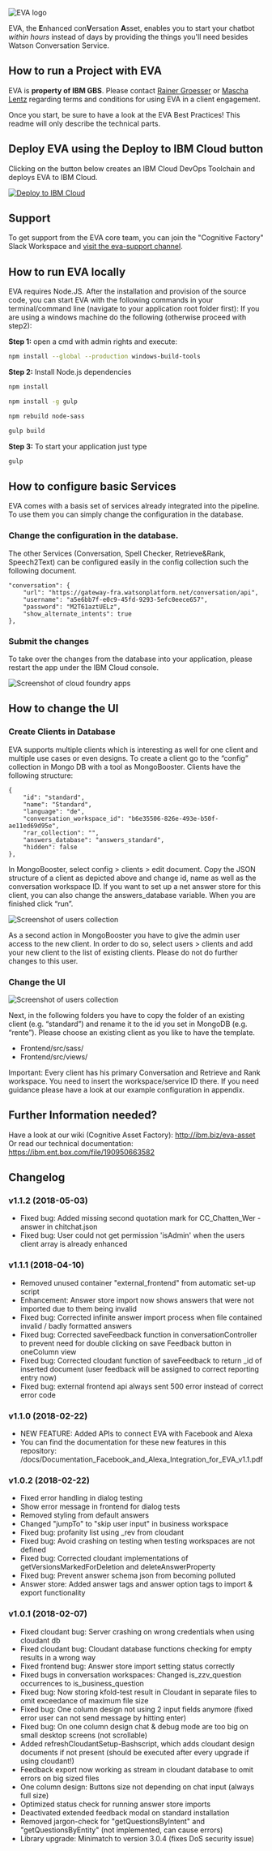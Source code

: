 
![EVA logo](docs/logo.png)

EVA, the **E**nhanced con**V**ersation **A**sset, enables you to start your chatbot *within hours* instead of days by providing the things you'll need besides Watson Conversation Service.  

## How to run a Project with EVA

EVA is **property of IBM GBS**. Please contact [Rainer Groesser](mailto:rainer.groesser@de.ibm.com) or [Mascha Lentz](mailto:mascha.lentz@de.ibm.com) regarding terms and conditions for using EVA in a client engagement.

Once you start, be sure to have a look at the EVA Best Practices! This readme will only describe the technical parts.

## Deploy EVA using the Deploy to IBM Cloud button

Clicking on the button below creates an IBM Cloud DevOps Toolchain and deploys EVA to IBM Cloud.

[![Deploy to IBM Cloud](docs/deploy_button.png)](https://bluemix.net/devops/setup/deploy?repository=https://github.ibm.com/CognitiveAssetFactory/EVA&repository_token=869a6c8023cd323f68c42d898c09ed60f32b25c0)

## Support

To get support from the EVA core team, you can join the "Cognitive Factory" Slack Workspace and [visit the eva-support channel](https://cognitiveassetfactory.slack.com/messages/C9XGQT2QZ/).

## How to run EVA locally

EVA requires Node.JS. After the installation and provision of the source code, you can start EVA with the following commands in your terminal/command line (navigate to your application root folder first):
If you are using a windows machine do the following (otherwise proceed with step2):

**Step 1:** open a cmd with admin rights and execute:
```sh
npm install --global --production windows-build-tools

```

**Step 2:** Install Node.js dependencies

```sh
npm install

npm install -g gulp

npm rebuild node-sass

gulp build
```

**Step 3:** To start your application just type

```sh
gulp
```

## How to configure basic Services  

EVA comes with a basis set of services already integrated into the pipeline. To use them you can simply change the configuration in the database.  

### Change the configuration in the database.  

The other Services (Conversation, Spell Checker, Retrieve&Rank, Speech2Text) can be configured easily in the config collection such the following document.

```
"conversation": {
    "url": "https://gateway-fra.watsonplatform.net/conversation/api",
    "username": "a5e6bb7f-e0c9-45fd-9293-5efc0eece657",
    "password": "M2T61aztUELz",
    "show_alternate_intents": true
},
```

### Submit the changes

To take over the changes from the database into your application, please restart the app under the IBM Cloud console.  

![Screenshot of cloud foundry apps](docs/cloud_foundry_apps.png)

## How to change the UI

### Create Clients in Database

EVA supports multiple clients which is interesting as well for one client and multiple use cases or even designs. To create a client go to the “config” collection in Mongo DB with a tool as MongoBooster. Clients have the following structure:

```
{
    "id": "standard",
    "name": "Standard",
    "language": "de",
    "conversation_workspace_id": "b6e35506-826e-493e-b50f-ae11ed69d95e",
    "rar_collection": "",
    "answers_database": "answers_standard",
    "hidden": false
},
```

In MongoBooster, select config > clients > edit document. Copy the JSON structure of a client as depicted above and change id, name as well as the conversation workspace ID. If you want to set up a net answer store for this client, you can also change the answers_database variable. When you are finished click “run”.  

![Screenshot of users collection](docs/clients_db.png)

As a second action in MongoBooster you have to give the admin user access to the new client. In order to do so, select users > clients and add your new client to the list of existing clients. Please do not do further changes to this user.  

### Change the UI

![Screenshot of users collection](docs/users_db.png)

Next, in the following folders you have to copy the folder of an existing client (e.g. “standard”) and rename it to the id you set in MongoDB (e.g. “rente”). Please choose an existing client as you like to have the template.
* Frontend/src/sass/
* Frontend/src/views/

Important: Every client has his primary Conversation and Retrieve and Rank workspace. You need to insert the workspace/service ID there. If you need guidance please have a look at our example configuration in appendix.

## Further Information needed?
Have a look at our wiki (Cognitive Asset Factory): <http://ibm.biz/eva-asset>
Or read our technical documentation: <https://ibm.ent.box.com/file/190950663582>

## Changelog

### v1.1.2 (2018-05-03)
* Fixed bug: Added missing second quotation mark for CC_Chatten_Wer - answer in chitchat.json
* Fixed bug: User could not get permission 'isAdmin' when the users client array is already enhanced

### v1.1.1 (2018-04-10)
* Removed unused container "external_frontend" from automatic set-up script
* Enhancement: Answer store import now shows answers that were not imported due to them being invalid
* Fixed bug: Corrected infinite answer import process when file contained invalid / badly formatted answers
* Fixed bug: Corrected saveFeedback function in conversationController to prevent need for double clicking on save Feedback button in oneColumn view
* Fixed bug: Corrected cloudant function of saveFeedback to return _id of inserted document (user feedback will be assigned to correct reporting entry now)
* Fixed bug: external frontend api always sent 500 error instead of correct error code

### v1.1.0 (2018-02-22)
* NEW FEATURE: Added APIs to connect EVA with Facebook and Alexa
* You can find the documentation for these new features in this repository: /docs/Documentation_Facebook_and_Alexa_Integration_for_EVA_v1.1.pdf

### v1.0.2 (2018-02-22)
* Fixed error handling in dialog testing
* Show error message in frontend for dialog tests
* Removed styling from default answers
* Changed "jumpTo" to "skip user input" in business workspace
* Fixed bug: profanity list using _rev from cloudant
* Fixed bug: Avoid crashing on testing when testing workspaces are not defined
* Fixed bug: Corrected cloudant implementations of getVersionsMarkedForDeletion and deleteAnswerProperty
* Fixed bug: Prevent answer schema json from becoming polluted
* Answer store: Added answer tags and answer option tags to import & export functionality

### v1.0.1 (2018-02-07)
* Fixed cloudant bug: Server crashing on wrong credentials when using cloudant db
* Fixed cloudant bug: Cloudant database functions checking for empty results in a wrong way
* Fixed frontend bug: Answer store import setting status correctly
* Fixed bugs in conversation workspaces: Changed is_zzv_question occurrences to is_business_question
* Fixed bug: Now storing kfold-test result in Cloudant in separate files to omit exceedance of maximum file size
* Fixed bug: One column design not using 2 input fields anymore (fixed error user can not send message by hitting enter)
* Fixed bug: On one column design chat & debug mode are too big on small desktop screens (not scrollable)
* Added refreshCloudantSetup-Bashscript, which adds cloudant design documents if not present (should be executed after every upgrade if using cloudant!)
* Feedback export now working as stream in cloudant database to omit errors on big sized files
* One column design: Buttons size not depending on chat input (always full size)
* Optimized status check for running answer store imports
* Deactivated extended feedback modal on standard installation
* Removed jargon-check for "getQuestionsByIntent" and "getQuestionsByEntity" (not implemented, can cause errors)
* Library upgrade: Minimatch to version 3.0.4 (fixes DoS security issue)
